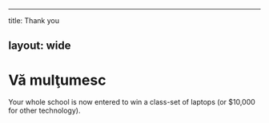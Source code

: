 * * *

title: Thank you

## layout: wide

# Vă mulţumesc

Your whole school is now entered to win a class-set of laptops (or $10,000 for other technology).